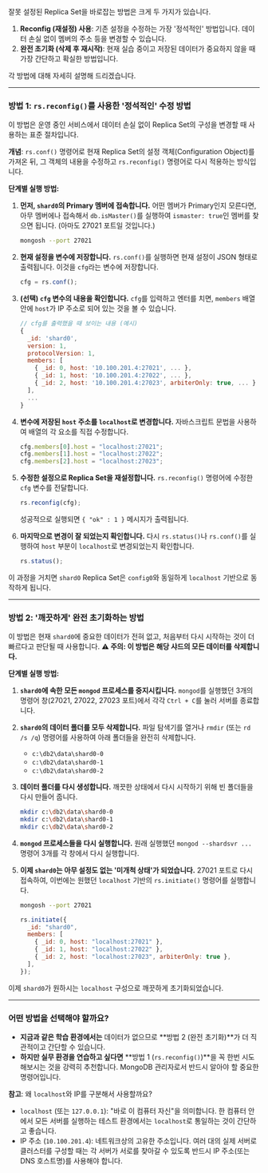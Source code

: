 잘못 설정된 Replica Set을 바로잡는 방법은 크게 두 가지가 있습니다.

1.  **Reconfig (재설정) 사용**: 기존 설정을 수정하는 가장 '정석적인' 방법입니다. 데이터 손실 없이 멤버의 주소 등을 변경할 수 있습니다.
2.  **완전 초기화 (삭제 후 재시작)**: 현재 실습 중이고 저장된 데이터가 중요하지 않을 때 가장 간단하고 확실한 방법입니다.

각 방법에 대해 자세히 설명해 드리겠습니다.

---

### **방법 1: `rs.reconfig()`를 사용한 '정석적인' 수정 방법**

이 방법은 운영 중인 서비스에서 데이터 손실 없이 Replica Set의 구성을 변경할 때 사용하는 표준 절차입니다.

**개념**: `rs.conf()` 명령어로 현재 Replica Set의 설정 객체(Configuration Object)를 가져온 뒤, 그 객체의 내용을 수정하고 `rs.reconfig()` 명령어로 다시 적용하는 방식입니다.

**단계별 실행 방법:**

1.  **먼저, `shard0`의 Primary 멤버에 접속합니다.**
    어떤 멤버가 Primary인지 모른다면, 아무 멤버에나 접속해서 `db.isMaster()`를 실행하여 `ismaster: true`인 멤버를 찾으면 됩니다. (아마도 27021 포트일 것입니다.)

    ```bash
    mongosh --port 27021
    ```

2.  **현재 설정을 변수에 저장합니다.**
    `rs.conf()`를 실행하면 현재 설정이 JSON 형태로 출력됩니다. 이것을 `cfg`라는 변수에 저장합니다.

    ```javascript
    cfg = rs.conf();
    ```

3.  **(선택) `cfg` 변수의 내용을 확인합니다.**
    `cfg`를 입력하고 엔터를 치면, `members` 배열 안에 `host`가 IP 주소로 되어 있는 것을 볼 수 있습니다.

    ```javascript
    // cfg를 출력했을 때 보이는 내용 (예시)
    {
      _id: 'shard0',
      version: 1,
      protocolVersion: 1,
      members: [
        { _id: 0, host: '10.100.201.4:27021', ... },
        { _id: 1, host: '10.100.201.4:27022', ... },
        { _id: 2, host: '10.100.201.4:27023', arbiterOnly: true, ... }
      ],
      ...
    }
    ```

4.  **변수에 저장된 `host` 주소를 `localhost`로 변경합니다.**
    자바스크립트 문법을 사용하여 배열의 각 요소를 직접 수정합니다.

    ```javascript
    cfg.members[0].host = "localhost:27021";
    cfg.members[1].host = "localhost:27022";
    cfg.members[2].host = "localhost:27023";
    ```

5.  **수정한 설정으로 Replica Set을 재설정합니다.**
    `rs.reconfig()` 명령어에 수정한 `cfg` 변수를 전달합니다.

    ```javascript
    rs.reconfig(cfg);
    ```

    성공적으로 실행되면 `{ "ok" : 1 }` 메시지가 출력됩니다.

6.  **마지막으로 변경이 잘 되었는지 확인합니다.**
    다시 `rs.status()`나 `rs.conf()`를 실행하여 `host` 부분이 `localhost`로 변경되었는지 확인합니다.

    ```javascript
    rs.status();
    ```

이 과정을 거치면 `shard0` Replica Set은 `config0`와 동일하게 `localhost` 기반으로 동작하게 됩니다.

---

### **방법 2: '깨끗하게' 완전 초기화하는 방법**

이 방법은 현재 `shard0`에 중요한 데이터가 전혀 없고, 처음부터 다시 시작하는 것이 더 빠르다고 판단될 때 사용합니다. **⚠️ 주의: 이 방법은 해당 샤드의 모든 데이터를 삭제합니다.**

**단계별 실행 방법:**

1.  **`shard0`에 속한 모든 `mongod` 프로세스를 중지시킵니다.**
    `mongod`를 실행했던 3개의 명령어 창(27021, 27022, 27023 포트)에서 각각 `Ctrl + C`를 눌러 서버를 종료합니다.

2.  **`shard0`의 데이터 폴더를 모두 삭제합니다.**
    파일 탐색기를 열거나 `rmdir` (또는 `rd /s /q`) 명령어를 사용하여 아래 폴더들을 완전히 삭제합니다.

    - `c:\db2\data\shard0-0`
    - `c:\db2\data\shard0-1`
    - `c:\db2\data\shard0-2`

3.  **데이터 폴더를 다시 생성합니다.**
    깨끗한 상태에서 다시 시작하기 위해 빈 폴더들을 다시 만들어 줍니다.

    ```bash
    mkdir c:\db2\data\shard0-0
    mkdir c:\db2\data\shard0-1
    mkdir c:\db2\data\shard0-2
    ```

4.  **`mongod` 프로세스들을 다시 실행합니다.**
    원래 실행했던 `mongod --shardsvr ...` 명령어 3개를 각 창에서 다시 실행합니다.

5.  **이제 `shard0`는 아무 설정도 없는 '미개척 상태'가 되었습니다.**
    27021 포트로 다시 접속하여, 이번에는 원했던 `localhost` 기반의 `rs.initiate()` 명령어를 실행합니다.

    ```bash
    mongosh --port 27021
    ```

    ```javascript
    rs.initiate({
      _id: "shard0",
      members: [
        { _id: 0, host: "localhost:27021" },
        { _id: 1, host: "localhost:27022" },
        { _id: 2, host: "localhost:27023", arbiterOnly: true },
      ],
    });
    ```

이제 `shard0`가 원하시는 `localhost` 구성으로 깨끗하게 초기화되었습니다.

---

### **어떤 방법을 선택해야 할까요?**

- **지금과 같은 학습 환경에서는** 데이터가 없으므로 **방법 2 (완전 초기화)**가 더 직관적이고 간단할 수 있습니다.
- **하지만 실무 환경을 연습하고 싶다면** **방법 1 (`rs.reconfig()`)**을 꼭 한번 시도해보시는 것을 강력히 추천합니다. MongoDB 관리자로서 반드시 알아야 할 중요한 명령어입니다.

**참고**: 왜 `localhost`와 IP를 구분해서 사용할까요?

- `localhost` (또는 `127.0.0.1`): "바로 이 컴퓨터 자신"을 의미합니다. 한 컴퓨터 안에서 모든 서버를 실행하는 테스트 환경에서는 `localhost`로 통일하는 것이 간단하고 좋습니다.
- IP 주소 (`10.100.201.4`): 네트워크상의 고유한 주소입니다. 여러 대의 실제 서버로 클러스터를 구성할 때는 각 서버가 서로를 찾아갈 수 있도록 반드시 IP 주소(또는 DNS 호스트명)를 사용해야 합니다.
